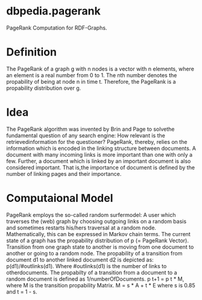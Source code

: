 dbpedia.pagerank
================

PageRank Computation for RDF-Graphs. 

Definition 
================
The PageRank of a graph g with n nodes is a vector with n elements, where an element is a real number from 0 to 1. The nth number denotes the propability of being at node n in time t. Therefore, the PageRank is a propability distribution over g.

Idea
================
The PageRank algorithm was invented by Brin and Page to solvethe fundamental question of any search engine: How relevant is the retrievedinformation for the questioner? PageRank, thereby, relies on the information which is encoded in the linking structure between documents. A document with many incoming links is more important than one with only a few. Further, a document which is linked by an important document is also considered important. That is,the importance of document is defined by the number of linking pages and their importance.

Computaional Model
================
PageRank employs the so-called random surfermodel: A user which traverses the (web) graph by choosing outgoing links on a random basis and sometimes restarts his/hers traversal at a random node.
Mathematically, this can be expressed in Markov chain terms. The current state of a graph has the propability distribution of p (= PageRank Vector).
Transition from one graph state to another is moving from one document to another or going to a random node. The propability of a transition from document d1 to another linked document d2 is depicted as: p(d1)/#outlinks(d1). Where #outlinks(d1) is the number of links to otherdocuments. The propabilty of a transition from a document to a random document is defined as 1/numberOfDocuments.
p t+1 = p t * M, where M is the transition propability Matrix.
M = s * A + t * E  where s is 0.85 and t = 1 - s.


